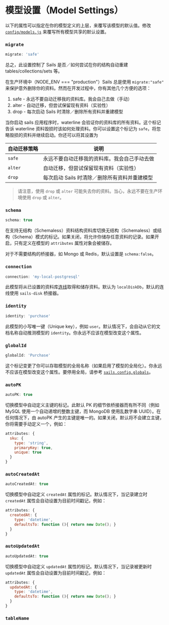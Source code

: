 # 模型设置（Model Settings）

以下的属性可以指定在你的模型定义的上层，来覆写该模型的默认值。修改 [`config/models.js`](https://github.com/balderdashy/sails-docs/blob/master/PAGE_NEEDED.md) 来覆写所有模型共享的默认设置。






### `migrate`

```javascript
migrate: 'safe'
```

总之，此设置控制了 Sails 是否／如何尝试在你的结构自动重建 tables/collections/sets 等。

在生产环境中（NODE_ENV === "production"）Sails 总是使用 `migrate:"safe"` 来保护意外删除你的资料。然而在开发过程中，你有其他几个方便的选项：

 1. safe  - 永远不要自动迁移我的资料库。我会自己去做（手动）
 2. alter - 自动迁移，但尝试保留现有资料（实验性）
 3. drop  - 每次启动 Sails 时清除／删除所有资料并重建模型

当你启动 sails 应用程序时，waterline 会验证你的资料库的所有资料。这个标记告诉 waterline 资料毁损时该如何处理资料。你可以设置这个标记为 `safe`，将忽略毁损的资料并继续启动。你还可以将其设置为


| 自动迁移策略  | 说明 |
|-------------|----------------------------------------------|
|`safe`       | 永远不要自动迁移我的资料库。我会自己手动去做
|`alter`      | 自动迁移，但尝试保留现有资料（实验性）
|`drop`       | 每次启动 Sails 时清除／删除所有资料并重建模型


> 请注意，使用 `drop` 或 `alter` 可能失去你的资料。当心，永远不要在生产环境使用 `drop` 或 `alter`。



### `schema`

```javascript
schema: true
```

在支持无结构（Schemaless）资料结构资料库切换无结构（Schemaless）或结构（Schema）模式的标记。如果关闭，将允许你储存任意资料的记录。如果开启，只有定义在模型的 `attributes` 属性对象会被储存。

对于不需要结构的桥接器，如 Mongo 或 Redis，默认设置是 `schema:false`。



### `connection`

```javascript
connection: 'my-local-postgresql'
```

此模型将从已设置的资料库[连线](http://sailsjs.org/#/documentation/reference/sails.config/sails.config.connections.html)取得和储存资料。默认为 `localDiskDb`，默认的连线使用 `sails-disk` 桥接器。


### `identity`

```javascript
identity: 'purchase'
```

此模型的小写唯一键（Unique key），例如 `user`。默认情况下，会自动从它的文档名称自动推测模型的 `identity`。你永远不应该在模型改变这个属性。

### `globalId`

```javascript
globalId: 'Purchase'
```

这个标记变更了你可以存取模型的全局名称（如果启用了模型的全局化）。你永远不应该在模型改变这个属性。要停用全局，请参考 [`sails.config.globals`](http://sailsjs.org/#/documentation/concepts/Globals?q=disabling-globals)。



### `autoPK`

```javascript
autoPK: true
```

切换模型中自动定义主键的标记。此默认 PK 的细节依桥接器而有所不同（例如 MySQL 使用一个自动递增的整数主键，而 MongoDB 使用乱数字串 UUID）。在任何情况下，由 autoPK 产生的主键是唯一的。如果关闭，默认将不会建立主键，你将需要手动定义一个，例如：

```js
attributes: {
  sku: {
    type: 'string',
    primaryKey: true,
    unique: true
  }
}
```

### `autoCreatedAt`

```javascript
autoCreatedAt: true
```

切换模型中自动定义 `createdAt` 属性的标记。默认情况下，当记录建立时 `createdAt` 属性会自动设置为目前时间戳记，例如：

```js
attributes: {
  createdAt: {
    type: 'datetime',
    defaultsTo: function (){ return new Date(); }
  }
}
```

### `autoUpdatedAt`

```javascript
autoUpdatedAt: true
```
切换模型中自动定义 `updatedAt` 属性的标记。默认情况下，当记录被更新时 `updatedAt` 属性会自动设置为目前时间戳记，例如：

```js
attributes: {
  updatedAt: {
    type: 'datetime',
    defaultsTo: function (){ return new Date(); }
  }
}
```


### `tableName`

```java